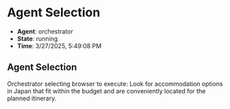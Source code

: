 # Agent Selection

- **Agent**: orchestrator
- **State**: running
- **Time**: 3/27/2025, 5:49:08 PM

## Agent Selection

Orchestrator selecting browser to execute: Look for accommodation options in Japan that fit within the budget and are conveniently located for the planned itinerary.

